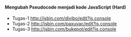 #### Mengubah Pseudocode menjadi kode JavaScript (Hard)

- Tugas-1 http://jsbin.com/divibo/edit?js,console
- Tugas-2 http://jsbin.com/paxuvac/edit?js,console
- Tugas-3 http://jsbin.com/bukepot/edit?js,console
